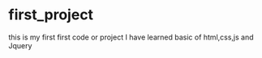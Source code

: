 # first_project
this is my first first code or project
I have learned basic of html,css,js and Jquery
